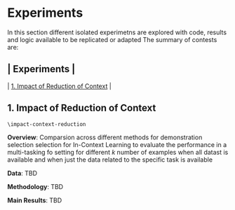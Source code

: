 # Experiments

In this section different isolated experimetns are explored with code, results and logic available to be replicated or adapted
The summary of contests are:

|   Experiments                            |
--------------------------------------------
| [1. Impact of Reduction of Context](#1)  |                                                          


## 1. Impact of Reduction of Context <a id="1"></a>

`\impact-context-reduction`

**Overview**: Comparsion across different methods for demonstration selection selection for In-Context Learning to evaluate the performance in a multi-tasking fo setting for different *k* number of examples when all datast is available and when just the data related to the specific task is available

**Data**: TBD

**Methodology**: TBD


**Main Results**: TBD



